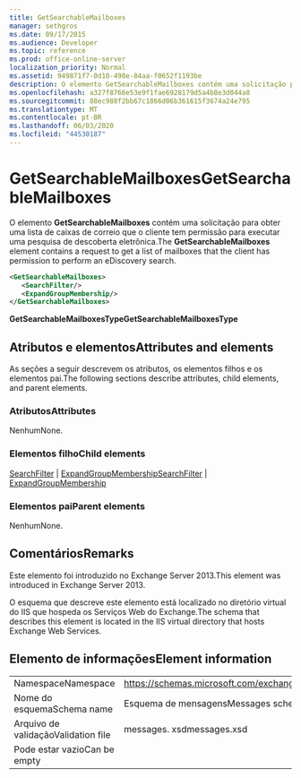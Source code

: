 ```yaml
---
title: GetSearchableMailboxes
manager: sethgros
ms.date: 09/17/2015
ms.audience: Developer
ms.topic: reference
ms.prod: office-online-server
localization_priority: Normal
ms.assetid: 949871f7-0d10-498e-84aa-f0652f1193be
description: O elemento GetSearchableMailboxes contém uma solicitação para obter uma lista de caixas de correio que o cliente tem permissão para executar uma pesquisa de descoberta eletrônica.
ms.openlocfilehash: a327f8766e53e9f1fae6928179d5a4b8e3d044a8
ms.sourcegitcommit: 88ec988f2bb67c1866d06b361615f3674a24e795
ms.translationtype: MT
ms.contentlocale: pt-BR
ms.lasthandoff: 06/03/2020
ms.locfileid: "44530187"
---
```

# <a name="getsearchablemailboxes"></a><span data-ttu-id="d57ef-103">GetSearchableMailboxes</span><span class="sxs-lookup"><span data-stu-id="d57ef-103">GetSearchableMailboxes</span></span>

<span data-ttu-id="d57ef-104">O elemento **GetSearchableMailboxes** contém uma solicitação para obter uma lista de caixas de correio que o cliente tem permissão para executar uma pesquisa de descoberta eletrônica.</span><span class="sxs-lookup"><span data-stu-id="d57ef-104">The **GetSearchableMailboxes** element contains a request to get a list of mailboxes that the client has permission to perform an eDiscovery search.</span></span> 
  
```XML
<GetSearchableMailboxes>
   <SearchFilter/>
   <ExpandGroupMembership/>
</GetSearchableMailboxes>
```

 <span data-ttu-id="d57ef-105">**GetSearchableMailboxesType**</span><span class="sxs-lookup"><span data-stu-id="d57ef-105">**GetSearchableMailboxesType**</span></span>
## <a name="attributes-and-elements"></a><span data-ttu-id="d57ef-106">Atributos e elementos</span><span class="sxs-lookup"><span data-stu-id="d57ef-106">Attributes and elements</span></span>

<span data-ttu-id="d57ef-107">As seções a seguir descrevem os atributos, os elementos filhos e os elementos pai.</span><span class="sxs-lookup"><span data-stu-id="d57ef-107">The following sections describe attributes, child elements, and parent elements.</span></span>
  
### <a name="attributes"></a><span data-ttu-id="d57ef-108">Atributos</span><span class="sxs-lookup"><span data-stu-id="d57ef-108">Attributes</span></span>

<span data-ttu-id="d57ef-109">Nenhum</span><span class="sxs-lookup"><span data-stu-id="d57ef-109">None.</span></span>
  
### <a name="child-elements"></a><span data-ttu-id="d57ef-110">Elementos filho</span><span class="sxs-lookup"><span data-stu-id="d57ef-110">Child elements</span></span>

<span data-ttu-id="d57ef-111">[SearchFilter](searchfilter.md)  |  [ExpandGroupMembership](expandgroupmembership.md)</span><span class="sxs-lookup"><span data-stu-id="d57ef-111">[SearchFilter](searchfilter.md) | [ExpandGroupMembership](expandgroupmembership.md)</span></span>
  
### <a name="parent-elements"></a><span data-ttu-id="d57ef-112">Elementos pai</span><span class="sxs-lookup"><span data-stu-id="d57ef-112">Parent elements</span></span>

<span data-ttu-id="d57ef-113">Nenhum</span><span class="sxs-lookup"><span data-stu-id="d57ef-113">None.</span></span>
  
## <a name="remarks"></a><span data-ttu-id="d57ef-114">Comentários</span><span class="sxs-lookup"><span data-stu-id="d57ef-114">Remarks</span></span>

<span data-ttu-id="d57ef-115">Este elemento foi introduzido no Exchange Server 2013.</span><span class="sxs-lookup"><span data-stu-id="d57ef-115">This element was introduced in Exchange Server 2013.</span></span>
  
<span data-ttu-id="d57ef-116">O esquema que descreve este elemento está localizado no diretório virtual do IIS que hospeda os Serviços Web do Exchange.</span><span class="sxs-lookup"><span data-stu-id="d57ef-116">The schema that describes this element is located in the IIS virtual directory that hosts Exchange Web Services.</span></span>
  
## <a name="element-information"></a><span data-ttu-id="d57ef-117">Elemento de informações</span><span class="sxs-lookup"><span data-stu-id="d57ef-117">Element information</span></span>

|||
|:-----|:-----|
|<span data-ttu-id="d57ef-118">Namespace</span><span class="sxs-lookup"><span data-stu-id="d57ef-118">Namespace</span></span>  <br/> |https://schemas.microsoft.com/exchange/services/2006/messages  <br/> |
|<span data-ttu-id="d57ef-119">Nome do esquema</span><span class="sxs-lookup"><span data-stu-id="d57ef-119">Schema name</span></span>  <br/> |<span data-ttu-id="d57ef-120">Esquema de mensagens</span><span class="sxs-lookup"><span data-stu-id="d57ef-120">Messages schema</span></span>  <br/> |
|<span data-ttu-id="d57ef-121">Arquivo de validação</span><span class="sxs-lookup"><span data-stu-id="d57ef-121">Validation file</span></span>  <br/> |<span data-ttu-id="d57ef-122">messages. xsd</span><span class="sxs-lookup"><span data-stu-id="d57ef-122">messages.xsd</span></span>  <br/> |
|<span data-ttu-id="d57ef-123">Pode estar vazio</span><span class="sxs-lookup"><span data-stu-id="d57ef-123">Can be empty</span></span>  <br/> ||
   

